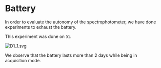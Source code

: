 # Battery

In order to evaluate the autonomy of the spectrophotometer, we have done experiments to exhaust the battery.

This experiment was done on `D1`.

![D1_1.svg](D1_1.svg)

We observe that the battery lasts more than 2 days while being in acquisition mode.
